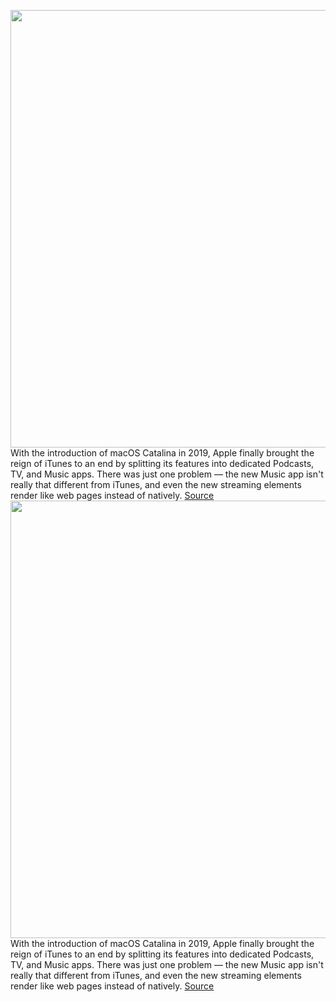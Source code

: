 <img src='https://cdn.vox-cdn.com/thumbor/1ExR5GZCUWUNE66s03uddTx1CzM=/0x0:2040x1360/1200x800/filters:focal(857x517:1183x843)/cdn.vox-cdn.com/uploads/chorus_image/image/70289449/acastro_180927_1777_apple_music_0001.0.jpg' width='700px' /><br/>
With the introduction of macOS Catalina in 2019, Apple finally brought the reign of iTunes to an end by splitting its features into dedicated Podcasts, TV, and Music apps. There was just one problem — the new Music app isn't really that different from iTunes, and even the new streaming elements render like web pages instead of natively.
<a href='https://www.theverge.com/2021/12/17/22843024/apple-music-web-views-macos-monterey-streaming-itunes'> Source <a/><img src='https://cdn.vox-cdn.com/thumbor/1ExR5GZCUWUNE66s03uddTx1CzM=/0x0:2040x1360/1200x800/filters:focal(857x517:1183x843)/cdn.vox-cdn.com/uploads/chorus_image/image/70289449/acastro_180927_1777_apple_music_0001.0.jpg' width='700px' /><br/>
With the introduction of macOS Catalina in 2019, Apple finally brought the reign of iTunes to an end by splitting its features into dedicated Podcasts, TV, and Music apps. There was just one problem — the new Music app isn't really that different from iTunes, and even the new streaming elements render like web pages instead of natively.
<a href='https://www.theverge.com/2021/12/17/22843024/apple-music-web-views-macos-monterey-streaming-itunes'> Source <a/>
